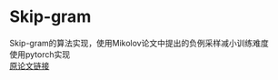 # Skip-gram
Skip-gram的算法实现，使用Mikolov论文中提出的负例采样减小训练难度
</br>
使用pytorch实现
</br>
[原论文链接](https://proceedings.neurips.cc/paper/2013/file/9aa42b31882ec039965f3c4923ce901b-Paper.pdf)
